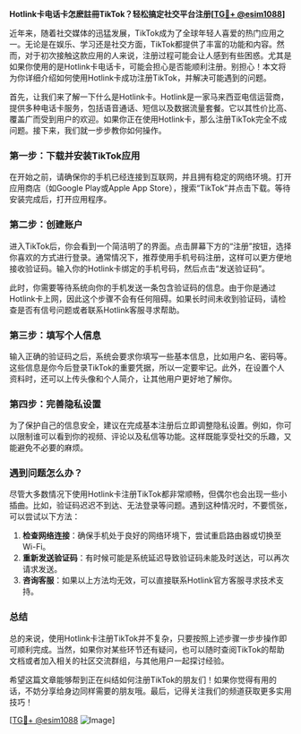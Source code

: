 **Hotlink卡电话卡怎麽註冊TikTok？轻松搞定社交平台注册[[TG💪+ @esim1088](https://t.me/s/esim1088)]**

近年来，随着社交媒体的迅猛发展，TikTok成为了全球年轻人喜爱的热门应用之一。无论是在娱乐、学习还是社交方面，TikTok都提供了丰富的功能和内容。然而，对于初次接触这款应用的人来说，注册过程可能会让人感到有些困惑。尤其是如果你使用的是Hotlink卡电话卡，可能会担心是否能顺利注册。别担心！本文将为你详细介绍如何使用Hotlink卡成功注册TikTok，并解决可能遇到的问题。

首先，让我们来了解一下什么是Hotlink卡。Hotlink是一家马来西亚电信运营商，提供多种电话卡服务，包括语音通话、短信以及数据流量套餐。它以其性价比高、覆盖广而受到用户的欢迎。如果你正在使用Hotlink卡，那么注册TikTok完全不成问题。接下来，我们就一步步教你如何操作。

### 第一步：下载并安装TikTok应用

在开始之前，请确保你的手机已经连接到互联网，并且拥有稳定的网络环境。打开应用商店（如Google Play或Apple App Store），搜索“TikTok”并点击下载。等待安装完成后，打开应用程序。

### 第二步：创建账户

进入TikTok后，你会看到一个简洁明了的界面。点击屏幕下方的“注册”按钮，选择你喜欢的方式进行登录。通常情况下，推荐使用手机号码注册，这样可以更方便地接收验证码。输入你的Hotlink卡绑定的手机号码，然后点击“发送验证码”。

此时，你需要等待系统向你的手机发送一条包含验证码的信息。由于你是通过Hotlink卡上网，因此这个步骤不会有任何阻碍。如果长时间未收到验证码，请检查是否有信号问题或者联系Hotlink客服寻求帮助。

### 第三步：填写个人信息

输入正确的验证码之后，系统会要求你填写一些基本信息，比如用户名、密码等。这些信息是你今后登录TikTok的重要凭据，所以一定要牢记。此外，在设置个人资料时，还可以上传头像和个人简介，让其他用户更好地了解你。

### 第四步：完善隐私设置

为了保护自己的信息安全，建议在完成基本注册后立即调整隐私设置。例如，你可以限制谁可以看到你的视频、评论以及私信等功能。这样既能享受社交的乐趣，又能避免不必要的麻烦。

### 遇到问题怎么办？

尽管大多数情况下使用Hotlink卡注册TikTok都非常顺畅，但偶尔也会出现一些小插曲。比如，验证码迟迟不到达、无法登录等问题。遇到这种情况时，不要慌张，可以尝试以下方法：

1. **检查网络连接**：确保手机处于良好的网络环境下，尝试重启路由器或切换至Wi-Fi。
2. **重新发送验证码**：有时候可能是系统延迟导致验证码未能及时送达，可以再次请求发送。
3. **咨询客服**：如果以上方法均无效，可以直接联系Hotlink官方客服寻求技术支持。

### 总结

总的来说，使用Hotlink卡注册TikTok并不复杂，只要按照上述步骤一步步操作即可顺利完成。当然，如果你对某些环节还有疑问，也可以随时查阅TikTok的帮助文档或者加入相关的社区交流群组，与其他用户一起探讨经验。

希望这篇文章能够帮到正在纠结如何注册TikTok的朋友们！如果你觉得有用的话，不妨分享给身边同样需要的朋友哦。最后，记得关注我们的频道获取更多实用技巧！

[[TG💪+ @esim1088](https://t.me/s/esim1088) ![Image](https://i.postimg.cc/4NQfJmqS/Snipaste-2025-05-13-00-14-12.png)]